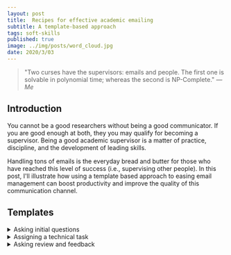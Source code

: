 ```yaml
---
layout: post
title:  Recipes for effective academic emailing
subtitle: A template-based approach
tags: soft-skills
published: true
image: ../img/posts/word_cloud.jpg
date: 2020/3/03
---
```


> "Two curses have the supervisors: emails and people. The first one is solvable in polynomial time; whereas the second is NP-Complete." *― Me*

## Introduction

You cannot be a good researchers without being a good communicator. If you are good enough at both, they you may qualify for becoming a supervisor. Being a good academic supervisor is a matter of practice, discipline, and the development of leading skills. 

Handling tons of emails is the everyday bread and butter for those who have reached this level of success (i.e., supervising other people). In this post, I'll illustrate how using a template based approach to easing email management can boost productivity and improve the quality of this communication channel. 

<!-- @todo #19 explain we academics love emailing -->

## Templates

<details><summary>Asking initial questions</summary>
<p>
Hi XXX,<br/>
<br/>
Nice to meet you.
<br/>
As a starting point for our conversation, I would like to know more about you.<br/>
* What's your best research writing achievement (report, dissertation, paper)? (please send it to me)<br/>
* What's your best programming achievement (explain the domain, programming language, software stack, role in the team)?<br/>
* What accomplishments are you most proud of?<br/>
* What's your biggest failure?<br/>
<br/>
Best regards,
XXX
<br/>
</p>
</details>

<details><summary>Assigning a technical task</summary>
Hi XXX,<br/>
<br/>
Now I'd like to give you a technical task.<br/>
<br/>
Your task is XXX.<br/>
<br/>
The task is deliberately very open because this is how research works. In case of problems (and there will be some), don't hesitate to make simplifying assumptions in order to achieve something meaningful.<br/>
<br/>
Then, I ask you to write a short document explaining the outcome of this task and your reflection on it. If you're not successful, you can reflect about the main difficulties you faced.<br/>
<br/>
When could you send me this document?<br/>
<br/>
Best,<br/>
XXX
</details>


<details><summary>Asking review and feedback</summary>
<p>
Hi XXX,<br/>
<br/>
I hope your review to be almost-comically brutal.
<br/>
Best regards,
XXX
<br/>
</p>
</details>




